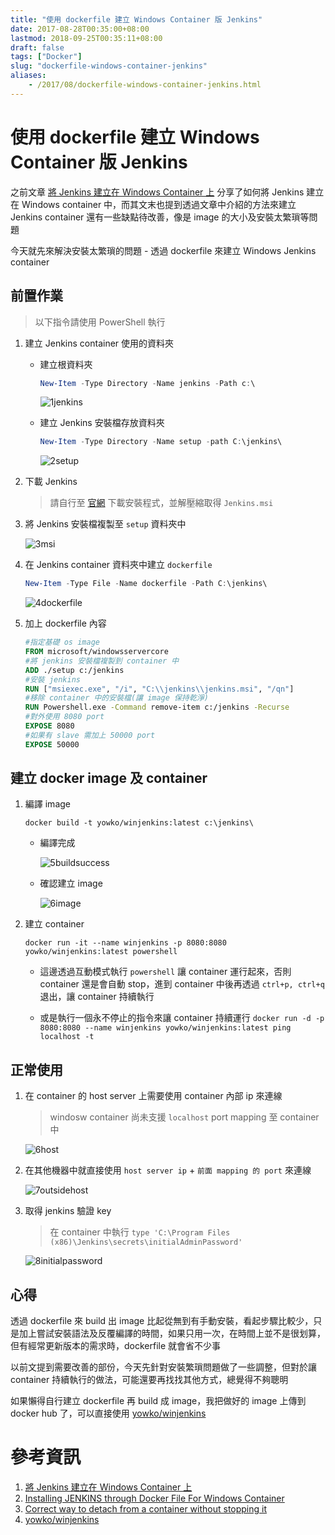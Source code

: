 ```yaml
---
title: "使用 dockerfile 建立 Windows Container 版 Jenkins"
date: 2017-08-28T00:35:00+08:00
lastmod: 2018-09-25T00:35:11+08:00
draft: false
tags: ["Docker"]
slug: "dockerfile-windows-container-jenkins"
aliases:
    - /2017/08/dockerfile-windows-container-jenkins.html
---
```

# 使用 dockerfile 建立 Windows Container 版 Jenkins
之前文章 [將 Jenkins 建立在 Windows Container 上](https://blog.yowko.com/2017/08/jenkins-windows-container.html) 分享了如何將 Jenkins 建立在 Windows container 中，而其文末也提到透過文章中介紹的方法來建立 Jenkins container 還有一些缺點待改善，像是 image 的大小及安裝太繁瑣等問題

今天就先來解決安裝太繁瑣的問題 - 透過 dockerfile 來建立 Windows Jenkins container

## 前置作業

> 以下指令請使用 PowerShell 執行

1. 建立 Jenkins container 使用的資料夾

    *   建立根資料夾

        ```ps1
        New-Item -Type Directory -Name jenkins -Path c:\
        ```

        ![1jenkins](https://user-images.githubusercontent.com/3851540/29749641-81f89afe-8b63-11e7-9c89-e76a508c2401.png)

    *   建立 Jenkins 安裝檔存放資料夾

        ```ps1
        New-Item -Type Directory -Name setup -path C:\jenkins\
        ```

        ![2setup](https://user-images.githubusercontent.com/3851540/29749642-823106f0-8b63-11e7-91f3-d12011fe9dc4.png)

2.  下載 Jenkins

    > 請自行至 [官網](https://jenkins.io/download/) 下載安裝程式，並解壓縮取得 `Jenkins.msi`

3.  將 Jenkins 安裝檔複製至 `setup` 資料夾中

    ![3msi](https://user-images.githubusercontent.com/3851540/29749643-8268fe3e-8b63-11e7-9beb-da5fa23d564d.png)

4.  在 Jenkins container 資料夾中建立 `dockerfile`

    ```ps1
    New-Item -Type File -Name dockerfile -Path C:\jenkins\
    ```

    ![4dockerfile](https://user-images.githubusercontent.com/3851540/29751971-c8bee3ca-8b87-11e7-9ad6-920b600128ab.png)

5.  加上 dockerfile 內容

    ```dockerfile
    #指定基礎 os image
    FROM microsoft/windowsservercore
    #將 jenkins 安裝檔複製到 container 中
    ADD ./setup c:/jenkins
    #安裝 jenkins
    RUN ["msiexec.exe", "/i", "C:\\jenkins\\jenkins.msi", "/qn"]
    #移除 container 中的安裝檔(讓 image 保持乾淨)
    RUN Powershell.exe -Command remove-item c:/jenkins -Recurse
    #對外使用 8080 port
    EXPOSE 8080  
    #如果有 slave 需加上 50000 port
    EXPOSE 50000
    ```

## 建立 docker image 及 container

1.  編譯 image

    ```
    docker build -t yowko/winjenkins:latest c:\jenkins\
    ```

    *   編譯完成

        ![5buildsuccess](https://user-images.githubusercontent.com/3851540/29751972-c8e7a6c0-8b87-11e7-9648-efc79559139c.png)

    *   確認建立 image

        ![6image](https://user-images.githubusercontent.com/3851540/29751973-c9141e9e-8b87-11e7-972a-ce02af9ad907.png)

2.  建立 container

    ```
    docker run -it --name winjenkins -p 8080:8080 yowko/winjenkins:latest powershell
    ```

    - 這邊透過互動模式執行 `powershell` 讓 container 運行起來，否則 container 還是會自動 stop，進到 container 中後再透過 `ctrl+p, ctrl+q` 退出，讓 container 持續執行

    - 或是執行一個永不停止的指令來讓 container 持續運行 `docker run -d -p 8080:8080 --name winjenkins yowko/winjenkins:latest ping localhost -t`

## 正常使用

1.  在 container 的 host server 上需要使用 container 內部 ip 來連線

    > windosw container 尚未支援 `localhost` port mapping 至 container 中

    ![6host](https://user-images.githubusercontent.com/3851540/29749645-826a7e94-8b63-11e7-9e1e-7caca4b9aa2b.png)

2.  在其他機器中就直接使用 `host server ip` + `前面 mapping 的 port` 來連線

    ![7outsidehost](https://user-images.githubusercontent.com/3851540/29749648-826b5f08-8b63-11e7-9b15-16a510d2b054.png)

3.  取得 jenkins 驗證 key

    > 在 container 中執行 `type 'C:\Program Files (x86)\Jenkins\secrets\initialAdminPassword'`

    ![8initialpassword](https://user-images.githubusercontent.com/3851540/29749644-826a4258-8b63-11e7-84db-c7f601aa0596.png)

## 心得

透過 dockerfile 來 build 出 image 比起從無到有手動安裝，看起步驟比較少，只是加上嘗試安裝語法及反覆編譯的時間，如果只用一次，在時間上並不是很划算，但有經常更新版本的需求時，dockerfile 就會省不少事

以前文提到需要改善的部份，今天先針對安裝繁瑣問題做了一些調整，但對於讓 container 持續執行的做法，可能還要再找找其他方式，總覺得不夠聰明

如果懶得自行建立 dockerfile 再 build 成 image，我把做好的 image 上傳到 docker hub 了，可以直接使用 [yowko/winjenkins](https://hub.docker.com/r/yowko/winjenkins/)

# 參考資訊

1.  [將 Jenkins 建立在 Windows Container 上](https://blog.yowko.com/2017/08/jenkins-windows-container.html)
2.  [Installing JENKINS through Docker File For Windows Container](https://www.assistanz.com/installing-jenkins-through-docker-file-for-windows-container/)
3.  [Correct way to detach from a container without stopping it](https://stackoverflow.com/questions/25267372/correct-way-to-detach-from-a-container-without-stopping-it)
4.  [yowko/winjenkins](https://hub.docker.com/r/yowko/winjenkins/)
